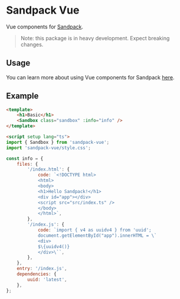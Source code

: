 # Sandpack Vue

Vue components for [Sandpack](https://sandpack.codesandbox.io).

> Note: this package is in heavy development. Expect breaking changes.

## Usage

You can learn more about using Vue components for Sandpack [here](https://sunstone.so/blog/post/using-sandpack-vue-components/).

## Example

```html
<template>
	<h1>Basic</h1>
	<Sandbox class="sandbox" :info="info" />
</template>

<script setup lang="ts">
import { Sandbox } from 'sandpack-vue';
import 'sandpack-vue/style.css';

const info = {
	files: {
		'/index.html': {
			code: `<!DOCTYPE html>
			<html>
			<body>
			<h1>Hello Sandpack!</h1>
			<div id="app"></div>
			<script src="src/index.ts" />
			</body>
			</html>`,
		},
		'/index.js': {
			code: `import { v4 as uuidv4 } from 'uuid';
			document.getElementById("app").innerHTML = \`
			<div>
			$\{uuidv4()}
			</div>\``,
		},
	},
	entry: '/index.js',
	dependencies: {
		uuid: 'latest',
	},
};
```
